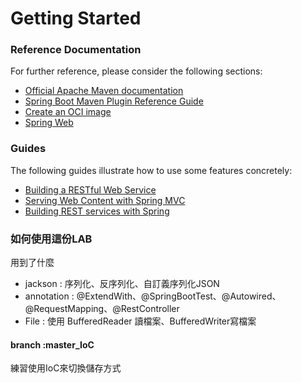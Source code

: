 # Getting Started

### Reference Documentation
For further reference, please consider the following sections:

* [Official Apache Maven documentation](https://maven.apache.org/guides/index.html)
* [Spring Boot Maven Plugin Reference Guide](https://docs.spring.io/spring-boot/docs/2.7.4/maven-plugin/reference/html/)
* [Create an OCI image](https://docs.spring.io/spring-boot/docs/2.7.4/maven-plugin/reference/html/#build-image)
* [Spring Web](https://docs.spring.io/spring-boot/docs/2.7.4/reference/htmlsingle/#web)

### Guides
The following guides illustrate how to use some features concretely:

* [Building a RESTful Web Service](https://spring.io/guides/gs/rest-service/)
* [Serving Web Content with Spring MVC](https://spring.io/guides/gs/serving-web-content/)
* [Building REST services with Spring](https://spring.io/guides/tutorials/rest/)

### 如何使用這份LAB
 用到了什麼
* jackson : 序列化、反序列化、自訂義序列化JSON
* annotation : @ExtendWith、@SpringBootTest、@Autowired、@RequestMapping、@RestController
* File : 使用 BufferedReader 讀檔案、BufferedWriter寫檔案

#### branch :master_IoC
練習使用IoC來切換儲存方式